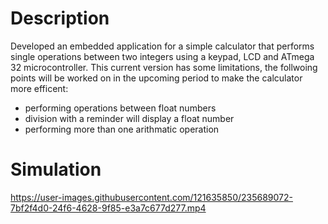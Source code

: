 # Description

Developed an embedded application for a simple calculator that performs single operations between two integers using a keypad, LCD and ATmega 32 microcontroller. This current version has some limitations, the follwoing points will be worked on in the upcoming period to make the calculator more efficent:

- performing operations between float numbers
- division with a reminder will display a float number
- performing more than one arithmatic operation


# Simulation

https://user-images.githubusercontent.com/121635850/235689072-7bf2f4d0-24f6-4628-9f85-e3a7c677d277.mp4
